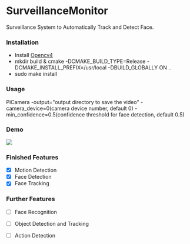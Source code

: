 # SurveillanceMonitor
Surveillance System to Automatically Track and Detect Face.

### Installation

- Install [Opencv4](https://github.com/opencv/opencv)
- mkdir build & cmake -DCMAKE_BUILD_TYPE=Release -DCMAKE_INSTALL_PREFIX=/usr/local -DBUILD_GLOBALLY ON ..
- sudo make install

### Usage
PiCamera -output="output directory to save the video" -camera_device=0(camera device number, default 0) -min_confidence=0.5(confidence threshold for face detection, default 0.5)

### Demo
![](assets/16_08_57.gif)

### Finished Features
- [x] Motion Detection
- [x] Face Detection
- [x] Face Tracking

### Further Features
- [ ] Face Recognition
- [ ] Object Detection and Tracking
- [ ] Action Detection



